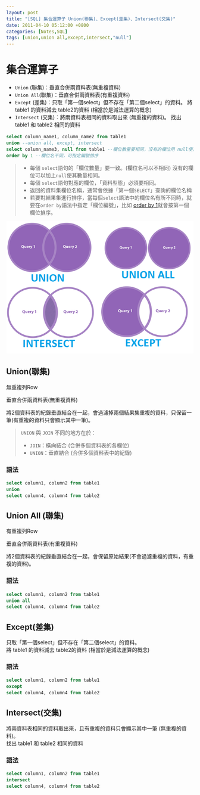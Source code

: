 ```yaml
---
layout: post
title: "[SQL] 集合運算子 Union(聯集)、Except(差集)、Intersect(交集)"
date: 2011-04-10 05:12:00 +0800
categories: [Notes,SQL]
tags: [union,union all,except,intersect,"null"]
---
```



# 集合運算子

- `Union` (聯集)：垂直合併兩資料表(無重複資料)
- `Union All`(聯集)：垂直合併兩資料表(有重複資料)
- `Except` (差集)：只取「第一個select」但不存在「第二個select」的資料。
將 table1 的資料減去 table2的資料 (相當於是減法運算的概念)
- `Intersect` (交集)：將兩資料表相同的資料取出來 (無重複的資料)。
找出 table1 和 table2 相同的資料


```sql
select column_name1, column_name2 from table1
union --union all, except, intersect
select column_name3, null from table1 --欄位數量要相同，沒有的欄位用 null使其相同
order by 1 --欄位名不同，可指定編號排序
```

> - 每個 `select`語句的「欄位數量」要一致。(欄位名可以不相同)
> 沒有的欄位可以加上`null`使其數量相同。
> - 每個 `select`語句對應的欄位，「資料型態」必須要相同。
> - 返回的資料集欄位名稱，通常會依據「第一個`SELECT`」查詢的欄位名稱
> - 若要對結果集進行排序，當每個`select`語法中的欄位名有所不同時，就要在`order by`語法中指定「欄位編號」，比如 [order by 1](https://riivalin.github.io/posts/2011/04/sql-27/)就會按第一個欄位排序。


![sql-union-except-intersect](/assets/img/post/sql-union-except-intersect.png)

## Union(聯集) 
無重複列Row     

垂直合併兩資料表(無重複資料)        

將2個資料表的紀錄垂直結合在一起，會過濾掉兩個結果集重複的資料，只保留一筆(有重複的資料只會顯示其中一筆)。

> `UNION` 與 `JOIN` 不同的地方在於：
> - `JOIN`：橫向結合 (合併多個資料表的各欄位)
> - `UNION`：垂直結合 (合併多個資料表中的紀錄)

### 語法

```sql
select column1, column2 from table1
union
select column4, column4 from table2
```

## Union All (聯集)
有重複列Row     

垂直合併兩資料表(有重複資料)        

將2個資料表的紀錄垂直結合在一起，會保留原始結果(不會過濾重複的資料，有重複的資料)。

### 語法

```sql
select column1, column2 from table1
union all
select column4, column4 from table2
```

## Except(差集)

只取「第一個select」但不存在「第二個select」的資料。        
將 table1 的資料減去 table2的資料 (相當於是減法運算的概念)

### 語法

```sql
select column1, column2 from table1
except
select column4, column4 from table2
```

## Intersect(交集)
將兩資料表相同的資料取出來，且有重複的資料只會顯示其中一筆 (無重複的資料)。     
找出 table1 和 table2 相同的資料

### 語法

```sql
select column1, column2 from table1
intersect
select column4, column4 from table2
```